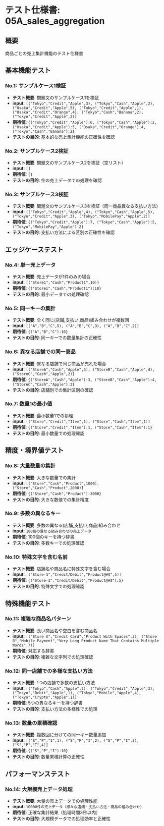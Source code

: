 # テスト仕様書: 05A_sales_aggregation

## 概要
商品ごとの売上集計機能のテスト仕様書

## 基本機能テスト

### No.1: サンプルケース1検証
- **テスト概要**: 問題文のサンプルケース1を検証
- **input**: `[("Tokyo","Credit","Apple",3), ("Tokyo","Cash","Apple",2), ("Osaka","Credit","Apple",5), ("Tokyo","Credit","Apple",1), ("Osaka","Credit","Orange",4), ("Tokyo","Cash","Banana",2), ("Tokyo","Credit","Apple",2)]`
- **期待値**: `{("Tokyo","Credit","Apple"):6, ("Tokyo","Cash","Apple"):2, ("Osaka","Credit","Apple"):5, ("Osaka","Credit","Orange"):4, ("Tokyo","Cash","Banana"):2}`
- **テストの目的**: 基本的な売上集計機能の正確性を確認

### No.2: サンプルケース2検証
- **テスト概要**: 問題文のサンプルケース2を検証（空リスト）
- **input**: `[]`
- **期待値**: `{}`
- **テストの目的**: 空の売上データでの処理を確認

### No.3: サンプルケース3検証
- **テスト概要**: 問題文のサンプルケース3を検証（同一商品異なる支払い方法）
- **input**: `[("Tokyo","Credit","Apple",4), ("Tokyo","Cash","Apple",5), ("Tokyo","Credit","Apple",3), ("Tokyo","MobilePay","Apple",2)]`
- **期待値**: `{("Tokyo","Credit","Apple"):7, ("Tokyo","Cash","Apple"):5, ("Tokyo","MobilePay","Apple"):2}`
- **テストの目的**: 支払い方法による区別の正確性を確認

## エッジケーステスト

### No.4: 単一売上データ
- **テスト概要**: 売上データが1件のみの場合
- **input**: `[("Store1","Cash","Product1",10)]`
- **期待値**: `{("Store1","Cash","Product1"):10}`
- **テストの目的**: 最小データでの処理確認

### No.5: 同一キーの集計
- **テスト概要**: 全く同じ(店舗,支払い,商品)組み合わせが複数回
- **input**: `[("A","B","C",5), ("A","B","C",3), ("A","B","C",2)]`
- **期待値**: `{("A","B","C"):10}`
- **テストの目的**: 同一キーでの数量集計の正確性

### No.6: 異なる店舗での同一商品
- **テスト概要**: 異なる店舗で同じ商品が売れた場合
- **input**: `[("StoreA","Cash","Apple",3), ("StoreB","Cash","Apple",4), ("StoreC","Cash","Apple",2)]`
- **期待値**: `{("StoreA","Cash","Apple"):3, ("StoreB","Cash","Apple"):4, ("StoreC","Cash","Apple"):2}`
- **テストの目的**: 店舗別での集計区別の確認

### No.7: 数量1の最小値
- **テスト概要**: 最小数量1での処理
- **input**: `[("Store","Credit","Item",1), ("Store","Cash","Item",1)]`
- **期待値**: `{("Store","Credit","Item"):1, ("Store","Cash","Item"):1}`
- **テストの目的**: 最小数量での処理確認

## 精度・境界値テスト

### No.8: 大量数量の集計
- **テスト概要**: 大きな数量での集計
- **input**: `[("Store","Cash","Product",1000), ("Store","Cash","Product",2000)]`
- **期待値**: `{("Store","Cash","Product"):3000}`
- **テストの目的**: 大きな数値での集計精度

### No.9: 多数の異なるキー
- **テスト概要**: 多数の異なる(店舗,支払い,商品)組み合わせ
- **input**: `100個の異なる組み合わせの売上データ`
- **期待値**: 100個のキーを持つ辞書
- **テストの目的**: 多数キーでの処理確認

### No.10: 特殊文字を含む名前
- **テスト概要**: 店舗名や商品名に特殊文字を含む場合
- **input**: `[("Store-1","Credit/Debit","Product@#$",5)]`
- **期待値**: `{("Store-1","Credit/Debit","Product@#$"):5}`
- **テストの目的**: 特殊文字での処理確認

## 特殊機能テスト

### No.11: 複雑な商品名パターン
- **テスト概要**: 長い商品名や空白を含む商品名
- **input**: `[("Store A","Credit Card","Product With Spaces",3), ("Store B","Mobile Payment","Very Long Product Name That Contains Multiple Words",7)]`
- **期待値**: 対応する辞書
- **テストの目的**: 複雑な文字列での処理確認

### No.12: 同一店舗での多様な支払い方法
- **テスト概要**: 1つの店舗で多数の支払い方法
- **input**: `[("Tokyo","Cash","Apple",2), ("Tokyo","Credit","Apple",3), ("Tokyo","Debit","Apple",1), ("Tokyo","Mobile","Apple",4), ("Tokyo","Crypto","Apple",1)]`
- **期待値**: 5つの異なるキーを持つ辞書
- **テストの目的**: 支払い方法の多様性での処理

### No.13: 数量の累積確認
- **テスト概要**: 複数回に分けての同一キー数量追加
- **input**: `[("S","P","I",1), ("S","P","I",2), ("S","P","I",3), ("S","P","I",4)]`
- **期待値**: `{("S","P","I"):10}`
- **テストの目的**: 数量累積計算の正確性

## パフォーマンステスト

### No.14: 大規模売上データ処理
- **テスト概要**: 大量の売上データでの処理性能
- **input**: `10000件の売上データ（様々な店舗・支払い方法・商品の組み合わせ）`
- **期待値**: 正確な集計結果（処理時間3秒以内）
- **テストの目的**: 大規模データでの処理効率と正確性
